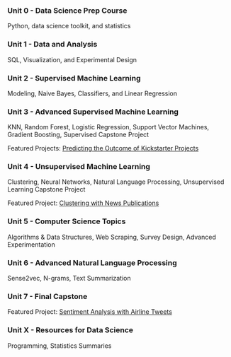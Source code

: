 ### Unit 0 - Data Science Prep Course
Python, data science toolkit, and statistics
### Unit 1 - Data and Analysis
SQL, Visualization, and Experimental Design
### Unit 2 - Supervised Machine Learning
Modeling, Naive Bayes, Classifiers, and Linear Regression
### Unit 3 - Advanced Supervised Machine Learning
KNN, Random Forest, Logistic Regression, Support Vector Machines, Gradient Boosting, Supervised Capstone Project

Featured Projects: [Predicting the Outcome of Kickstarter Projects](http://nbviewer.jupyter.org/github/mhuh22/Portfolio/blob/master/Predicting%20the%20Outcome%20of%20Kickstarter%20Projects/Predicting%20The%20Outcome%20of%20Kickstarter%20Projects.ipynb)
### Unit 4 - Unsupervised Machine Learning
Clustering, Neural Networks, Natural Language Processing, Unsupervised Learning Capstone Project

Featured Project: [Clustering with News Publications](http://nbviewer.jupyter.org/github/mhuh22/Portfolio/blob/master/Clustering%20with%20News%20Publications/Unsupervised%20Learning%20Capstone.ipynb)
### Unit 5 - Computer Science Topics
Algorithms & Data Structures, Web Scraping, Survey Design, Advanced Experimentation
### Unit 6 - Advanced Natural Language Processing
Sense2vec, N-grams, Text Summarization
### Unit 7 - Final Capstone
Featured Project: [Sentiment Analysis with Airline Tweets](http://nbviewer.jupyter.org/github/mhuh22/Portfolio/blob/master/Sentiment%20Analysis%20with%20Airline%20Tweets/Airline%20Sentiment%20Analysis%20using%20Twitter%20Data.ipynb)
### Unit X - Resources for Data Science
Programming, Statistics Summaries
